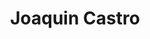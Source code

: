 ---
layout: default
tag: TX
title: Joaquin Castro
image: https://upload.wikimedia.org/wikipedia/commons/3/35/Joaquin_Castro,_official_portrait,_113th_Congress.jpg
district: 20
party: Democrat
seat: House
website: http://www.castroforcongress.com/
donate: https://secure.actblue.com/contribute/page/sdjuaquincastro
---